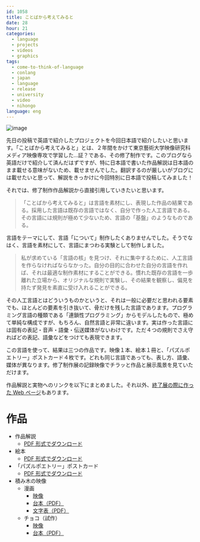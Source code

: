 ```yaml
---
id: 1058
title: ことばから考えてみると
date: 28
hour: 21
categories:
  - language
  - projects
  - videos
  - graphics
tags:
  - come-to-think-of-language
  - conlang
  - japan
  - language
  - release
  - university
  - video
  - nihongo
language: eng
---
```


![image](/files/2017/04-kotoba-kara-kangaete-miru-to/tsumiki.jpg)

先日の投稿で英語で紹介したプロジェクトを今回日本語で紹介したいと思います。「ことばから考えてみると」とは、２年間をかけて東京藝術大学映像研究科メディア映像専攻で学習した…証？である、その修了制作です。このブログなら英語だけで紹介して済んだはずですが、特に日本語で書いた作品解説は日本語のまま載せる意味がないため、載せませんでした。翻訳するのが厳しいがブログには載せたいと思って、解説をきっかけに今回特別に日本語で投稿してみました！<!-- more -->

それでは、修了制作作品解説から直接引用していきたいと思います。

> 「ことばから考えてみると」は言語を素材にし、表現した作品の結果である。採用した言語は既存の言語ではなく、自分で作った人工言語である。その言語には規則が極めて少ないため、言語の「基盤」のようなものである。

言語をテーマにして、言語「について」制作したくありませんでした。そうでなはく、言語を素材にして、言語にまつわる実験として制作しました。

> 私が求めている「言語の核」を見つけ、それに集中するために、人工言語を作らなければならなかった。自分の目的に合わせた自分の言語を作れば、それは最適な制作素材にすることができる。慣れた既存の言語を一歩離れた立場から、オリジナルな規則で実験し、その結果を観察し、偏見を持たず発見を素直に受け入れることができる。

その人工言語とはどういうものかというと、それは一般に必要だと思われる要素でも、ほとんどの要素を引き抜いて、骨だけを残した言語であります。プログラミング言語の種類である「連鎖性プログラミング」からモデルしたもので、極めて単純な構成ですが、もちろん、自然言語と非常に違います。実は作った言語には固有の表記・音声・語彙・伝送媒体がないわけです。ただ４つの規則でさえ守ればどの表記、語彙などをつけても表現できます。

この言語を使って、結果は三つの作品です。映像１本、絵本１冊と、「パズルポエトリー」ポストカード４枚です。どれも同じ言語であっても、表し方、語彙、媒体が異なります。修了制作展の記録映像でチラッと作品と展示風景を見ていただけます。

<video-embed service="vimeo" id="201826714" width="500" height="281" />

作品解説と実物へのリンクを以下にまとめました。それ以外、[終了展の際に作った Web ページ](http://agj.cl/go/mp2017/)もあります。

# 作品

- 作品解説
  - [PDF 形式でダウンロード](http://agj.cl/files/other/kotokan/kotokan_kaisetsu_20170220.pdf)
- 絵本
  - [PDF 形式でダウンロード](http://agj.cl/files/other/kotokan/kotokan_ehon_20170114.pdf)
- 「パズルポエトリー」ポストカード
  - [PDF 形式でダウンロード](http://agj.cl/files/other/kotokan/kotokan_puzzlepoetry_postcard_20170420.pdf)
- 積み木の映像
  - 漫画
    - [映像](https://vimeo.com/199388496)
    - [台本（PDF）](http://agj.cl/files/other/kotokan/kotokan_tsumiki_manga_daihon.pdf)
    - [文字表（PDF）](http://agj.cl/files/other/kotokan/kotokan_tsumiki_manga_goi.pdf)
  - チョコ（試作）
    - [映像](https://vimeo.com/198562469)
    - [台本（PDF）](http://agj.cl/files/other/kotokan/kotokan_tsumiki_choco_daihon.pdf)
